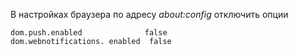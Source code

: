 <!--2019-07-20 22:30:54-->
В настройках браузера по адресу *about:config* отключить опции

    dom.push.enabled              false
    dom.webnotifications. enabled  false
